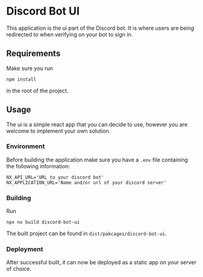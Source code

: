 # Discord Bot UI

This application is the ui part of the Discord bot. It is where users are being redirected to when verifying on your bot to sign in.

## Requirements

Make sure you run

```
npm install
```

in the root of the project.

## Usage

The ui is a simple react app that you can decide to use, however you are welcome to implement your own solution.

### Environment

Before building the application make sure you have a `.env` file containing the following information:

```
NX_API_URL='URL to your discord bot'
NX_APPLICATION_URL='Name and/or url of your discord server'
```

### Building

Run

```
npx nx build discord-bot-ui
```

The built project can be found in `dist/pakcages/discord-bot-ui`.

### Deployment

After successful built, it can now be deployed as a static app on your server of choice.
